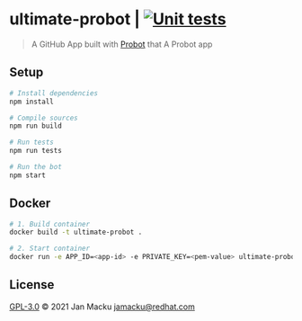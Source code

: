 # ultimate-probot | [![Unit tests](https://github.com/jamacku/ultimate-probot/actions/workflows/unit-tests.yml/badge.svg)](https://github.com/jamacku/ultimate-probot/actions/workflows/unit-tests.yml)

> A GitHub App built with [Probot](https://github.com/probot/probot) that A Probot app

## Setup

```sh
# Install dependencies
npm install

# Compile sources
npm run build

# Run tests
npm run tests

# Run the bot
npm start
```

## Docker

```sh
# 1. Build container
docker build -t ultimate-probot .

# 2. Start container
docker run -e APP_ID=<app-id> -e PRIVATE_KEY=<pem-value> ultimate-probot
```

## License

[GPL-3.0](LICENSE) © 2021 Jan Macku <jamacku@redhat.com>

